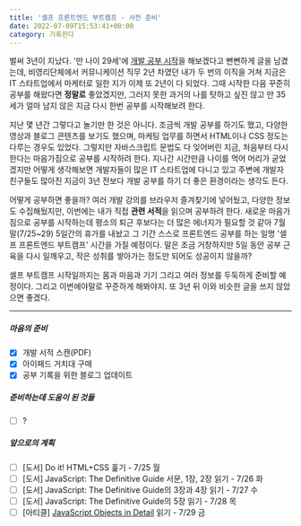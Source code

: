 ```yaml
---
title: '셀프 프론트엔드 부트캠프 - 사전 준비'
date: 2022-07-09T15:53:41+00:00
category: 기록한다
---
```


벌써 3년이 지났다. '만 나이 29세'에 [개발 공부 시작](https://blog.dowha.kim/document/start-of-studying-web-development/)을 해보겠다고 뻔뻔하게 글을 남겼는데, 비영리단체에서 커뮤니케이션 직무 2년 차였던 내가 두 번의 이직을 거쳐 지금은 IT 스타트업에서 마케터로 일한 지가 이제 또 2년이 다 되었다. 그때 시작한 다음 꾸준히 공부를 해왔다면 **정말로** 좋았겠지만, 그러지 못한 과거의 나를 탓하고 싶진 않고 만 35세가 얼마 남지 않은 지금 다시 한번 공부를 시작해보려 한다. 

지난 몇 년간 그렇다고 놀기만 한 것은 아니다. 조금씩 개발 공부를 하기도 했고, 다양한 영상과 블로그 콘텐츠를 보기도 했으며, 마케팅 업무를 하면서 HTML이나 CSS 정도는 다루는 경우도 있었다. 그렇지만 자바스크립트 문법도 다 잊어버린 지금, 처음부터 다시 한다는 마음가짐으로 공부를 시작하려 한다. 지나간 시간만큼 나이를 먹어 머리가 굳었겠지만 어떻게 생각해보면 개발자들이 많은 IT 스타트업에 다니고 있고 주변에 개발자 친구들도 많아진 지금이 3년 전보다 개발 공부를 하기 더 좋은 환경이라는 생각도 든다.

어떻게 공부하면 좋을까? 여러 개발 강의를 브라우저 즐겨찾기에 넣어뒀고, 다양한 정보도 수집해뒀지만, 이번에는 내가 직접 **관련 서적**을 읽으며 공부하려 한다. 새로운 마음가짐으로 공부를 시작하는데 평소의 퇴근 후보다는 더 많은 에너지가 필요할 것 같아 7월 말(7/25~29) 5일간의 휴가를 내놨고 그 기간 스스로 프론트엔드 공부를 하는 일명 '셀프 프론트엔드 부트캠프' 시간을 가질 예정이다. 말은 조금 거창하지만 5일 동안 공부 근육을 다시 일깨우고, 작은 성취를 쌓아가는 정도만 되어도 성공이지 않을까? 

셀프 부트캠프 시작일까지는 몸과 마음과 기기 그리고 여러 정보를 두둑하게 준비할 예정이다. 그리고 이번에야말로 꾸준하게 해봐야지. 또 3년 뒤 이와 비슷한 글을 쓰지 않았으면 좋겠다. 

---

##### 마음의 준비

- [x] 개발 서적 스캔(PDF)
- [x] 아이패드 거치대 구매
- [x] 공부 기록을 위한 블로그 업데이트 

##### 준비하는데 도움이 된 것들

- [ ] ?

##### 앞으로의 계획

- [ ] [도서] Do it! HTML+CSS 훑기 - 7/25 월
- [ ] [도서] JavaScript: The Definitive Guide 서문, 1장, 2장 읽기 - 7/26 화
- [ ] [도서] JavaScript: The Definitive Guide의 3장과 4장 읽기 - 7/27 수
- [ ] [도서] JavaScript: The Definitive Guide의 5장 읽기 - 7/28 목
- [ ] [아티클] [JavaScript Objects in Detail](http://javascriptissexy.com/javascript-objects-in-detail/) 읽기 - 7/29 금